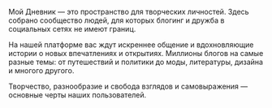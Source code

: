 Мой Дневник — это пространство для творческих личностей. Здесь собрано сообщество людей, для которых блогинг и дружба в социальных сетях не имеют границ.

На нашей платформе вас ждут искреннее общение и вдохновляющие истории о новых впечатлениях и открытиях. Миллионы блогов на самые разные темы: от путешествий и политики до моды, литературы, дизайна и многого другого.

Творчество, разнообразие и свобода взглядов и самовыражения — основные черты наших пользователей.